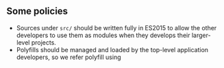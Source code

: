 ## Some policies

- Sources under `src/` should be written fully in ES2015 to allow the other developers to use them as modules when they develops their larger-level projects.
- Polyfills should be managed and loaded by the top-level application developers, so we refer polyfill using <script> tag but don't bind them into 'webpack'ed distfile (need more discussion).

WIP: writing this
